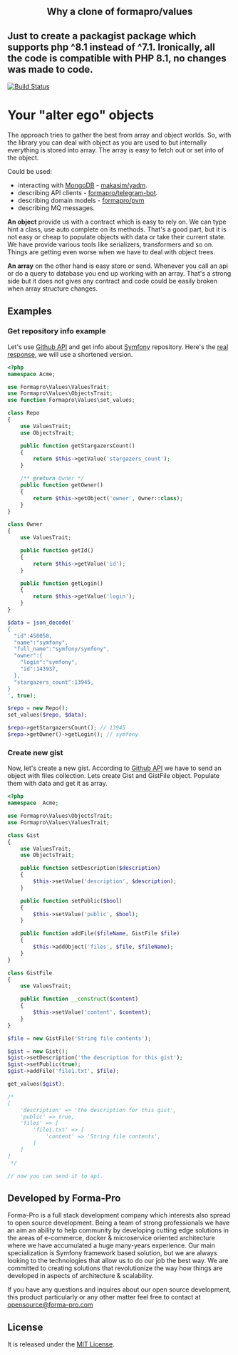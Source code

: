 
<h2 align="center">Why a clone of formapro/values</h2>

Just to create a packagist package which supports php ^8.1 instead of ^7.1. Ironically, all the code is compatible with PHP 8.1, no changes was made to code.
---


[![Build Status](https://travis-ci.org/makasim/values.png?branch=master)](https://travis-ci.org/makasim/values)


# Your "alter ego" objects

The approach tries to gather the best from array and object worlds. 
So, with the library you can deal with object as you are used to but internally everything is stored into array.
The array is easy to fetch out or set into of the object.

Could be used:

* interacting with [MongoDB](https://www.mongodb.com/) - [makasim/yadm](https://github.com/makasim/yadm).
* describing API clients - [formapro/telegram-bot](https://github.com/formapro/telegram-bot-php).
* describing domain models - [formapro/pvm](https://github.com/formapro/pvm)
* describing MQ messages.

**An object** provide us with a contract which is easy to rely on. We can type hint a class, use auto complete on its methods.
That's a good part, but it is not easy or cheap to populate objects with data or take their current state. 
We have provide various tools like serializers, transformers and so on. Things are getting even worse when we have to deal with object trees.

**An array** on the other hand is easy store or send. Whenever you call an api or do a query to database you end up working with an array. 
That's a strong side but it does not gives any contract and code could be easily broken when array structure changes.

## Examples

### Get repository info example 

Let's use [Github API](https://developer.github.com/v3/repos/#list-organization-repositories) and get info about [Symfony](https://github.com/symfony/symfony) repository. 
Here's the [real response](https://api.github.com/repos/symfony/symfony), we will use a shortened version.

```php
<?php
namespace Acme;

use Formapro\Values\ValuesTrait;
use Formapro\Values\ObjectsTrait;
use function Formapro\Values\set_values;

class Repo
{
    use ValuesTrait;
    use ObjectsTrait;

    public function getStargazersCount()
    {
        return $this->getValue('stargazers_count');
    }

    /** @return Owner */
    public function getOwner()
    {
        return $this->getObject('owner', Owner::class);
    }
}

class Owner
{
    use ValuesTrait;

    public function getId()
    {
        return $this->getValue('id');
    }

    public function getLogin()
    {
        return $this->getValue('login');
    }
}

$data = json_decode('
{
  "id":458058,
  "name":"symfony",
  "full_name":"symfony/symfony",
  "owner":{
    "login":"symfony",
    "id":143937,
  },
  "stargazers_count":13945,
}
', true);

$repo = new Repo();
set_values($repo, $data);

$repo->getStargazersCount(); // 13945
$repo->getOwner()->getLogin(); // symfony
```

### Create new gist

Now, let's create a new gist. 
According to [Github API](https://developer.github.com/v3/gists/#create-a-gist) we have to send an object with files collection.
Lets create Gist and GistFile object. Populate them with data and get it as array.

```php
<?php
namespace  Acme;

use Formapro\Values\ObjectsTrait;
use Formapro\Values\ValuesTrait;

class Gist
{
    use ValuesTrait;
    use ObjectsTrait;

    public function setDescription($description)
    {
        $this->setValue('description', $description);
    }

    public function setPublic($bool)
    {
        $this->setValue('public', $bool);
    }

    public function addFile($fileName, GistFile $file)
    {
        $this->addObject('files', $file, $fileName);
    }
}

class GistFile
{
    use ValuesTrait;

    public function __construct($content)
    {
        $this->setValue('content', $content);
    }
}

$file = new GistFile('String file contents');

$gist = new Gist();
$gist->setDescription('the description for this gist');
$gist->setPublic(true);
$gist->addFile('file1.txt', $file);

get_values($gist);

/*
[
    'description' => 'the description for this gist',
    'public' => true,
    'files' => [
        'file1.txt' => [
            'content' => 'String file contents',
        ]
    ]
]
 */

// now you can send it to api. 
```

## Developed by Forma-Pro

Forma-Pro is a full stack development company which interests also spread to open source development. 
Being a team of strong professionals we have an aim an ability to help community by developing cutting edge solutions in the areas of e-commerce, docker & microservice oriented architecture where we have accumulated a huge many-years experience. 
Our main specialization is Symfony framework based solution, but we are always looking to the technologies that allow us to do our job the best way. We are committed to creating solutions that revolutionize the way how things are developed in aspects of architecture & scalability.

If you have any questions and inquires about our open source development, this product particularly or any other matter feel free to contact at opensource@forma-pro.com

## License

It is released under the [MIT License](LICENSE).
